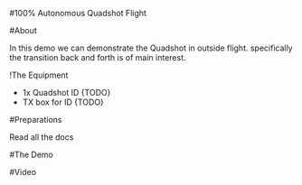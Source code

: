 #100% Autonomous Quadshot Flight

#About

In this demo we can demonstrate the Quadshot in outside flight. specifically the transition back and forth is of main interest.

!The Equipment

* 1x Quadshot ID {TODO}
* TX box for ID {TODO}

#Preparations

Read all the docs

#The Demo


#Video